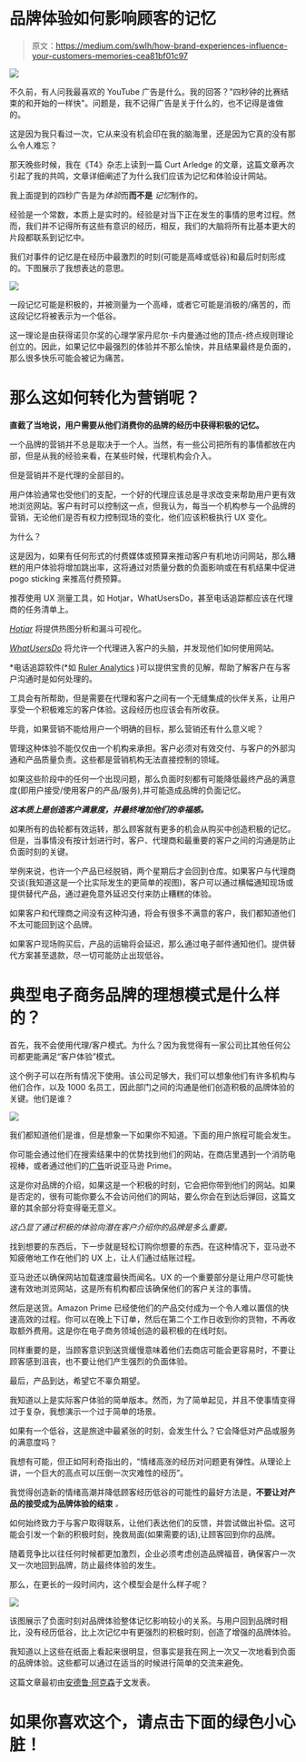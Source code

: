 # 品牌体验如何影响顾客的记忆

> 原文：<https://medium.com/swlh/how-brand-experiences-influence-your-customers-memories-cea81bf01c97>

![](img/cc0eca3ea7d6930ea8256b00b20762f8.png)

不久前，有人问我最喜欢的 YouTube 广告是什么。我的回答？"四秒钟的比赛结束的和开始的一样快"。问题是，我不记得广告是关于什么的，也不记得是谁做的。

这是因为我只看过一次，它从来没有机会印在我的脑海里，还是因为它真的没有那么令人难忘？

那天晚些时候，我在《T4》杂志上读到一篇 Curt Arledge 的文章，这篇文章再次引起了我的共鸣，文章详细阐述了为什么我们应该为记忆和体验设计网站。

我上面提到的四秒广告是为*体验*而**而不是** *记忆*制作的。

经验是一个常数，本质上是实时的。经验是对当下正在发生的事情的思考过程。然而，我们并不记得所有这些有意识的经历，相反，我们的大脑将所有比基本更大的片段都联系到记忆中。

我们对事件的记忆是在经历中最激烈的时刻(可能是高峰或低谷)和最后时刻形成的。下图展示了我想表达的意思。

![](img/8fcf127ddfab6c36bc75e8311fe091fa.png)

一段记忆可能是积极的，并被测量为一个高峰，或者它可能是消极的/痛苦的，而这段记忆将被表示为一个低谷。

这一理论是由获得诺贝尔奖的心理学家丹尼尔·卡内曼通过他的顶点-终点规则理论创立的。因此，如果记忆中最强烈的体验并不那么愉快，并且结果最终是负面的，那么很多快乐可能会被记为痛苦。

# 那么这如何转化为营销呢？

**直截了当地说，用户需要从他们消费你的品牌的经历中获得积极的记忆。**

一个品牌的营销并不总是取决于一个人。当然，有一些公司把所有的事情都放在内部，但是从我的经验来看，在某些时候，代理机构会介入。

但是营销并不是代理的全部目的。

用户体验通常也受他们的支配，一个好的代理应该总是寻求改变来帮助用户更有效地浏览网站。客户有时可以控制这一点，但我认为，每当一个机构参与一个品牌的营销，无论他们是否有权力控制现场的变化，他们应该积极执行 UX 变化。

为什么？

这是因为，如果有任何形式的付费媒体或预算来推动客户有机地访问网站，那么糟糕的用户体验将增加跳出率，这将通过对质量分数的负面影响或在有机结果中促进 pogo sticking 来推高付费预算。

推荐使用 UX 测量工具，如 Hotjar，WhatUsersDo，甚至电话追踪都应该在代理商的任务清单上。

[*Hotjar*](https://www.hotjar.com/) 将提供热图分析和漏斗可视化。

[*WhatUsersDo*](http://whatusersdo.com/) 将允许一个代理进入客户的头脑，并发现他们如何使用网站。

*电话追踪软件(*如 [Ruler Analytics](https://www.ruleranalytics.com/) )可以提供宝贵的见解，帮助了解客户在与客户沟通时是如何处理的。

工具会有所帮助，但是需要在代理和客户之间有一个无缝集成的伙伴关系，让用户享受一个积极难忘的客户体验。这段经历也应该会有所收获。

毕竟，如果营销不能给用户一个明确的目标，那么营销还有什么意义呢？

管理这种体验不能仅仅由一个机构来承担。客户必须对有效交付、与客户的外部沟通和产品质量负责。这些都是营销机构无法直接控制的领域。

如果这些阶段中的任何一个出现问题，那么负面时刻都有可能降低最终产品的满意度(即用户接受/使用客户的产品/服务),并可能造成品牌的负面记忆。

***这本质上是创造客户满意度，并最终增加他们的幸福感。***

如果所有的齿轮都有效运转，那么顾客就有更多的机会从购买中创造积极的记忆。但是，当事情没有按计划进行时，客户、代理商和最重要的客户之间的沟通是防止负面时刻的关键。

举例来说，也许一个产品已经脱销，两个星期后才会回到仓库。如果客户与代理商交谈(我知道这是一个比实际发生的更简单的视图)，客户可以通过横幅通知现场或提供替代产品，通过避免意外延迟交付来防止糟糕的体验。

如果客户和代理商之间没有这种沟通，将会有很多不满意的客户，我们都知道他们不太可能回到这个品牌。

如果客户现场购买后，产品的运输将会延迟，那么通过电子邮件通知他们。提供替代方案甚至退款，尽一切可能防止出现低谷。

# 典型电子商务品牌的理想模式是什么样的？

首先，我不会使用代理/客户模式。为什么？因为我觉得有一家公司比其他任何公司都更能满足“客户体验”模式。

这个例子可以在所有情况下使用。该公司足够大，我们可以想象他们有许多机构与他们合作，以及 1000 名员工，因此部门之间的沟通是他们创造积极的品牌体验的关键。他们是谁？

![](img/64c2be400dade1a93d69374ec4e4f4ef.png)

我们都知道他们是谁，但是想象一下如果你不知道。下面的用户旅程可能会发生。

你可能会通过他们在搜索结果中的优势找到他们的网站，在商店里遇到一个消防电视棒，或者通过他们的[广告](https://www.youtube.com/watch?v=dHSFEjBulms)听说亚马逊 Prime。

这是你对品牌的介绍，如果这是一个积极的时刻，它会把你带到他们的网站。如果是否定的，很有可能你要么不会访问他们的网站，要么你会在到达后弹回，这篇文章的其余部分将变得毫无意义。

*这凸显了通过积极的体验向潜在客户介绍你的品牌是多么重要。*

找到想要的东西后，下一步就是轻松订购你想要的东西。在这种情况下，亚马逊不知疲倦地工作在他们的 UX 上，让人们通过结账过程。

亚马逊还以确保网站加载速度最快而闻名。UX 的一个重要部分是让用户尽可能快速有效地浏览网站，这是所有机构都应该确保他们的客户关注的事情。

然后是送货。Amazon Prime 已经使他们的产品交付成为一个令人难以置信的快速高效的过程。你可以在晚上下订单，然后在第二个工作日收到你的货物，不再收取额外费用。这是你在电子商务领域创造的最积极的在线时刻。

同样重要的是，当顾客意识到送货缓慢意味着他们去商店可能会更容易时，不要让顾客感到沮丧，也不要让他们产生强烈的负面体验。

最后，产品到达，希望它不辜负期望。

我知道以上是实际客户体验的简单版本。然而，为了简单起见，并且不使事情变得过于复杂，我想演示一个过于简单的场景。

如果有一个低谷，这是旅途中最紧张的时刻，会发生什么？它会降低对产品或服务的满意度吗？

我想有可能，但正如阿利奇指出的，“情绪高涨的经历对问题更有弹性。从理论上讲，一个巨大的高点可以压倒一次灾难性的经历”。

我觉得创造新的情绪高潮并降低顾客经历低谷的可能性的最好方法是，**不要让对产品的接受成为品牌体验的结束** *。*

如何始终致力于与客户取得联系，让他们表达他们的反馈，并尝试做出补偿。这可能会引发一个新的积极时刻，挽救局面(如果需要的话),让顾客回到你的品牌。

随着竞争比以往任何时候都更加激烈，企业必须考虑创造品牌福音，确保客户一次又一次地回到品牌，防止最终体验的发生。

那么，在更长的一段时间内，这个模型会是什么样子呢？

![](img/672eff1d85ce3b01b352c82f0e749f76.png)

该图展示了负面时刻对品牌体验整体记忆影响较小的关系。与用户回到品牌时相比，没有经历低谷，比上次记忆中有更强烈的积极时刻，创造了增强的品牌体验。

我知道以上这些在纸面上看起来很明显，但事实是我在网上一次又一次地看到负面的品牌体验。这些都可以通过在适当的时候进行简单的交流来避免。

这篇文章最初由[安德鲁·阿克森](http://www.akesson.co.uk/)于[文](https://www.venndigital.co.uk/blog/2016/08/how-brand-experiences-influence-your-customers-memories/)发表。

# 如果你喜欢这个，请点击下面的绿色小心脏！